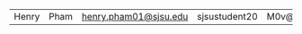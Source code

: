 |       |      |                       |               |                    |            |               |
| ----- | ---- | --------------------- | ------------- | ------------------ | ---------- | ------------- |
| Henry | Pham | henry.pham01@sjsu.edu | sjsustudent20 | M0v@bl3M@yb3L0@th3 | hephamfa24 | henryphamfa24 |
